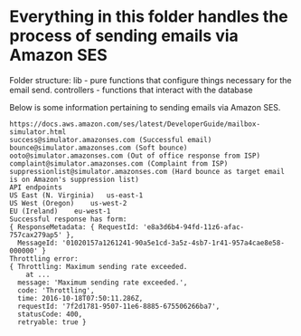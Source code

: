 # Everything in this folder handles the process of sending emails via Amazon SES

Folder structure:
lib - pure functions that configure things necessary for the email send.
controllers - functions that interact with the database

Below is some information pertaining to sending emails via Amazon SES.

```
https://docs.aws.amazon.com/ses/latest/DeveloperGuide/mailbox-simulator.html
success@simulator.amazonses.com (Successful email)
bounce@simulator.amazonses.com (Soft bounce)
ooto@simulator.amazonses.com (Out of office response from ISP)
complaint@simulator.amazonses.com (Complaint from ISP)
suppressionlist@simulator.amazonses.com (Hard bounce as target email is on Amazon's suppression list)
API endpoints
US East (N. Virginia)	us-east-1
US West (Oregon)	us-west-2
EU (Ireland)	eu-west-1
Successful response has form:
{ ResponseMetadata: { RequestId: 'e8a3d6b4-94fd-11z6-afac-757cax279ap5' },
  MessageId: '01020157a1261241-90a5e1cd-3a5z-4sb7-1r41-957a4cae8e58-000000' }
Throttling error:
{ Throttling: Maximum sending rate exceeded.
    at ...
  message: 'Maximum sending rate exceeded.',
  code: 'Throttling',
  time: 2016-10-18T07:50:11.286Z,
  requestId: '7f2d1781-9507-11e6-8885-675506266ba7',
  statusCode: 400,
  retryable: true }
```

